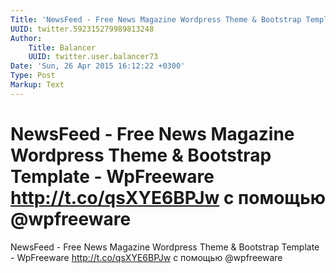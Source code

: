 ```yaml
---
Title: 'NewsFeed - Free News Magazine Wordpress Theme & Bootstrap Template - WpFreeware http://t.co/qsXYE6BPJw с помощью @wpfreeware'
UUID: twitter.592315279989813248
Author:
    Title: Balancer
    UUID: twitter.user.balancer73
Date: 'Sun, 26 Apr 2015 16:12:22 +0300'
Type: Post
Markup: Text
---
```


# NewsFeed - Free News Magazine Wordpress Theme & Bootstrap Template - WpFreeware http://t.co/qsXYE6BPJw с помощью @wpfreeware

NewsFeed - Free News Magazine Wordpress Theme & Bootstrap
Template - WpFreeware http://t.co/qsXYE6BPJw с помощью
@wpfreeware